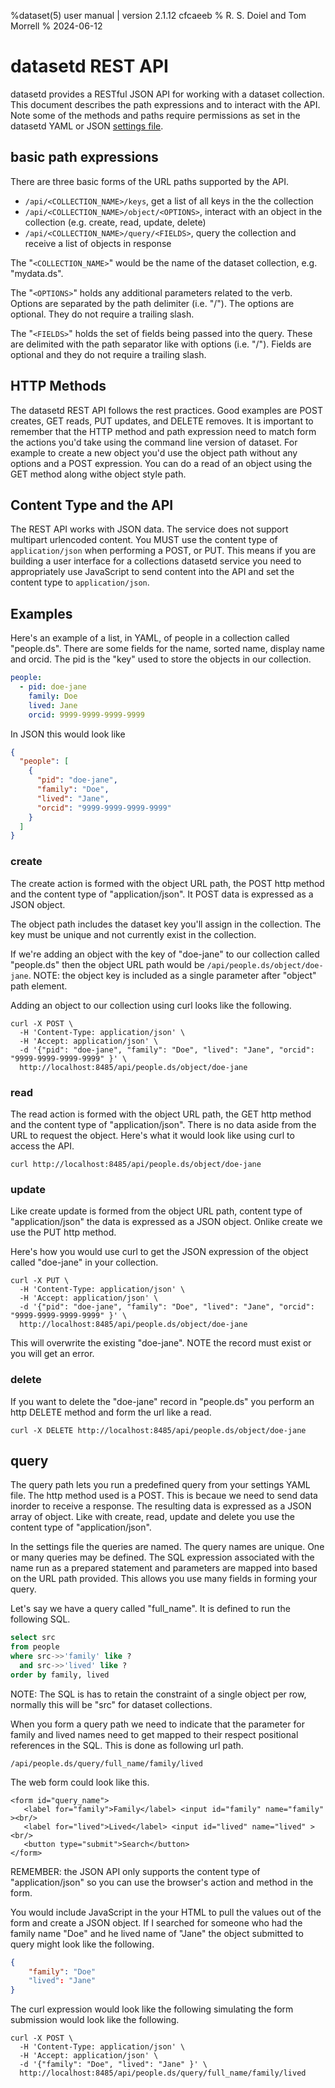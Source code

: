 %dataset(5) user manual | version 2.1.12 cfcaeeb
% R. S. Doiel and Tom Morrell
% 2024-06-12


# datasetd REST API

datasetd provides a RESTful JSON API for working with a dataset collection. This document describes the path expressions and to interact with the API.  Note some of the methods and paths require permissions as set in the datasetd YAML or JSON [settings file](datasetd_yaml.5.md).

## basic path expressions

There are three basic forms of the URL paths supported by the API.

- `/api/<COLLECTION_NAME>/keys`, get a list of all keys in the the collection
- `/api/<COLLECTION_NAME>/object/<OPTIONS>`, interact with an object in the collection (e.g. create, read, update, delete)
- `/api/<COLLECTION_NAME>/query/<FIELDS>`, query the collection and receive a list of objects in response

The "`<COLLECTION_NAME>`" would be the name of the dataset collection, e.g. "mydata.ds".

The "`<OPTIONS>`" holds any additional parameters related to the verb. Options are separated by the path delimiter (i.e. "/"). The options are optional. They do not require a trailing slash.

The "`<FIELDS>`" holds the set of fields being passed into the query. These are delimited with the path separator like with options (i.e. "/"). Fields are optional and they do not require a trailing slash.

## HTTP Methods

The datasetd REST API follows the rest practices. Good examples are POST creates, GET reads, PUT updates, and DELETE removes. It is important to remember that the HTTP method and path expression need to match form the actions you'd take using the command line version of dataset. For example to create a new object you'd use the object path without any options and a POST expression. You can do a read of an object using the GET method along withe object style path.

## Content Type and the API

The REST API works with JSON data. The service does not support multipart urlencoded content. You MUST use the content type of `application/json` when performing a POST, or PUT. This means if you are building a user interface for a collections datasetd service you need to appropriately use JavaScript to send content into the API and set the content type to `application/json`.

## Examples

Here's an example of a list, in YAML, of people in a collection called "people.ds". There are some fields for the name, sorted name, display name and orcid. The pid is the "key" used to store the objects in our collection.

~~~yaml
people:
  - pid: doe-jane
    family: Doe
    lived: Jane
    orcid: 9999-9999-9999-9999
~~~

In JSON this would look like

~~~json
{
  "people": [
    {
      "pid": "doe-jane",
      "family": "Doe",
      "lived": "Jane",
      "orcid": "9999-9999-9999-9999"
    }
  ]
}
~~~

### create

The create action is formed with the object URL path, the POST http method and the content type of "application/json". It POST data is expressed as a JSON object.

The object path includes the dataset key you'll assign in the collection. The key must be unique and not currently exist in the collection.

If we're adding an object with the key of "doe-jane" to our collection called "people.ds" then the object URL path would be  `/api/people.ds/object/doe-jane`. NOTE: the object key is included as a single parameter after "object" path element.

Adding an object to our collection using curl looks like the following.

~~~shell
curl -X POST \
  -H 'Content-Type: application/json' \
  -H 'Accept: application/json' \
  -d '{"pid": "doe-jane", "family": "Doe", "lived": "Jane", "orcid": "9999-9999-9999-9999" }' \
  http://localhost:8485/api/people.ds/object/doe-jane  
~~~

### read

The read action is formed with the object URL path, the GET http method and the content type of "application/json".  There is no data
aside from the URL to request the object. Here's what it would look like using curl to access the API.

~~~shell
curl http://localhost:8485/api/people.ds/object/doe-jane  
~~~

### update

Like create update is formed from the object URL path, content type of "application/json" the data is expressed as a JSON object.
Onlike create we use the PUT http method.

Here's how you would use curl to get the JSON expression of the object called "doe-jane" in your collection.

~~~shell
curl -X PUT \
  -H 'Content-Type: application/json' \
  -H 'Accept: application/json' \
  -d '{"pid": "doe-jane", "family": "Doe", "lived": "Jane", "orcid": "9999-9999-9999-9999" }' \
  http://localhost:8485/api/people.ds/object/doe-jane  
~~~

This will overwrite the existing "doe-jane". NOTE the record must exist or you will get an error.

### delete

If you want to delete the "doe-jane" record in "people.ds" you perform an http DELETE method and form the url like a read.

~~~shell
curl -X DELETE http://localhost:8485/api/people.ds/object/doe-jane  
~~~

## query

The query path lets you run a predefined query from your settings YAML file. The http method used is a POST. This is becaue we need to send data inorder to receive a response. The resulting data is expressed as a JSON array of object. Like with create, read, update and delete you use the content type of "application/json".

In the settings file the queries are named. The query names are unique. One or many queries may be defined. The SQL expression associated with the name run as a prepared statement and parameters are mapped into based on the URL path provided. This allows you use many fields in forming your query.

Let's say we have a query called "full_name". It is defined to run the following SQL.

~~~sql
select src
from people
where src->>'family' like ?
  and src->>'lived' like ?
order by family, lived
~~~

NOTE: The SQL is has to retain the constraint of a single object per row, normally this will be "src" for dataset collections.

When you form a query path we need to indicate that the parameter for family and lived names need to get mapped to their
respect positional references in the SQL. This is done as following url path.

~~~
/api/people.ds/query/full_name/family/lived
~~~

The web form could look like this.  

~~~
<form id="query_name">
   <label for="family">Family</label> <input id="family" name="family" ><br/>
   <label for="lived">Lived</label> <input id="lived" name="lived" ><br/>
   <button type="submit">Search</button>
</form>
~~~

REMEMBER: the JSON API only supports the content type of "application/json" so you can use the browser's action and method in the form.

You would include JavaScript in the your HTML to pull the values out of the form and create a JSON object. If I searched
for someone who had the family name "Doe" and he lived name of "Jane" the object submitted to query might look like the following. 

~~~json
{
    "family": "Doe"
    "lived": "Jane"
}
~~~

The curl expression would look like the following simulating the form submission would look like the following.


~~~shell
curl -X POST \
  -H 'Content-Type: application/json' \
  -H 'Accept: application/json' \
  -d '{"family": "Doe", "lived": "Jane" }' \
  http://localhost:8485/api/people.ds/query/full_name/family/lived
~~~


